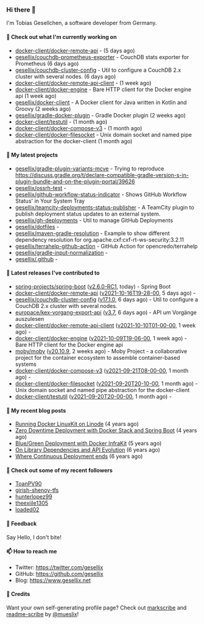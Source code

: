 ### Hi there 👋

I'm Tobias Gesellchen, a software developer from Germany.

#### 👷 Check out what I'm currently working on

- [docker-client/docker-remote-api](https://github.com/docker-client/docker-remote-api) -  (5 days ago)
- [gesellix/couchdb-prometheus-exporter](https://github.com/gesellix/couchdb-prometheus-exporter) - CouchDB stats exporter for Prometheus (6 days ago)
- [gesellix/couchdb-cluster-config](https://github.com/gesellix/couchdb-cluster-config) - Util to configure a CouchDB 2.x cluster with several nodes. (6 days ago)
- [docker-client/docker-remote-api-client](https://github.com/docker-client/docker-remote-api-client) -  (1 week ago)
- [docker-client/docker-engine](https://github.com/docker-client/docker-engine) - Bare HTTP client for the Docker engine api (1 week ago)
- [gesellix/docker-client](https://github.com/gesellix/docker-client) - A Docker client for Java written in Kotlin and Groovy (2 weeks ago)
- [gesellix/gradle-docker-plugin](https://github.com/gesellix/gradle-docker-plugin) - Gradle Docker plugin (2 weeks ago)
- [docker-client/testutil](https://github.com/docker-client/testutil) -  (1 month ago)
- [docker-client/docker-compose-v3](https://github.com/docker-client/docker-compose-v3) -  (1 month ago)
- [docker-client/docker-filesocket](https://github.com/docker-client/docker-filesocket) - Unix domain socket and named pipe abstraction for the docker-client (1 month ago)

#### 🌱 My latest projects

- [gesellix/gradle-plugin-variants-mcve](https://github.com/gesellix/gradle-plugin-variants-mcve) - Trying to reproduce https://discuss.gradle.org/t/declare-compatible-gradle-version-s-in-plugin-bundle-and-on-the-plugin-portal/39626
- [gesellix/ossrh-test](https://github.com/gesellix/ossrh-test) - 
- [gesellix/github-workflow-status-indicator](https://github.com/gesellix/github-workflow-status-indicator) - Shows GitHub Workflow Status&#39; in Your System Tray
- [gesellix/teamcity-deployments-status-publisher](https://github.com/gesellix/teamcity-deployments-status-publisher) - A TeamCity plugin to publish deployment status updates to an external system.
- [gesellix/gh-deployments](https://github.com/gesellix/gh-deployments) - Util to manage GitHub Deployments
- [gesellix/dotfiles](https://github.com/gesellix/dotfiles) - 
- [gesellix/maven-gradle-resolution](https://github.com/gesellix/maven-gradle-resolution) - Example to show different dependency resolution for org.apache.cxf:cxf-rt-ws-security:3.2.11
- [gesellix/terrahelp-github-action](https://github.com/gesellix/terrahelp-github-action) - GitHub Action for opencredo/terrahelp
- [gesellix/gradle-input-normalization](https://github.com/gesellix/gradle-input-normalization) - 
- [gesellix/.github](https://github.com/gesellix/.github) - 

#### 🔭 Latest releases I've contributed to

- [spring-projects/spring-boot](https://github.com/spring-projects/spring-boot) ([v2.6.0-RC1](https://github.com/spring-projects/spring-boot/releases/tag/v2.6.0-RC1), today) - Spring Boot
- [docker-client/docker-remote-api](https://github.com/docker-client/docker-remote-api) ([v2021-10-16T19-28-00](https://github.com/docker-client/docker-remote-api/releases/tag/v2021-10-16T19-28-00), 5 days ago) - 
- [gesellix/couchdb-cluster-config](https://github.com/gesellix/couchdb-cluster-config) ([v17.1.0](https://github.com/gesellix/couchdb-cluster-config/releases/tag/v17.1.0), 6 days ago) - Util to configure a CouchDB 2.x cluster with several nodes.
- [europace/kex-vorgang-export-api](https://github.com/europace/kex-vorgang-export-api) ([v3.7](https://github.com/europace/kex-vorgang-export-api/releases/tag/v3.7), 6 days ago) - API um Vorgänge auszulesen
- [docker-client/docker-remote-api-client](https://github.com/docker-client/docker-remote-api-client) ([v2021-10-10T01-00-00](https://github.com/docker-client/docker-remote-api-client/releases/tag/v2021-10-10T01-00-00), 1 week ago) - 
- [docker-client/docker-engine](https://github.com/docker-client/docker-engine) ([v2021-10-09T19-06-00](https://github.com/docker-client/docker-engine/releases/tag/v2021-10-09T19-06-00), 1 week ago) - Bare HTTP client for the Docker engine api
- [moby/moby](https://github.com/moby/moby) ([v20.10.9](https://github.com/moby/moby/releases/tag/v20.10.9), 2 weeks ago) - Moby Project - a collaborative project for the container ecosystem to assemble container-based systems
- [docker-client/docker-compose-v3](https://github.com/docker-client/docker-compose-v3) ([v2021-09-21T08-00-00](https://github.com/docker-client/docker-compose-v3/releases/tag/v2021-09-21T08-00-00), 1 month ago) - 
- [docker-client/docker-filesocket](https://github.com/docker-client/docker-filesocket) ([v2021-09-20T20-10-00](https://github.com/docker-client/docker-filesocket/releases/tag/v2021-09-20T20-10-00), 1 month ago) - Unix domain socket and named pipe abstraction for the docker-client
- [docker-client/testutil](https://github.com/docker-client/testutil) ([v2021-09-20T20-00-00](https://github.com/docker-client/testutil/releases/tag/v2021-09-20T20-00-00), 1 month ago) - 

#### 📜 My recent blog posts

- [Running Docker LinuxKit on Linode](https://www.gesellix.net/post/running-docker-linuxkit-on-linode/) (4 years ago)
- [Zero Downtime Deployment with Docker Stack and Spring Boot](https://www.gesellix.net/post/zero-downtime-deployment-with-docker-stack-and-spring-boot/) (4 years ago)
- [Blue/Green Deployment with Docker InfraKit](https://www.gesellix.net/post/blue-green-deployment-with-docker-infrakit/) (5 years ago)
- [On Library Dependencies and API Evolution](https://www.gesellix.net/post/choosing-a-library/) (6 years ago)
- [Where Continuous Deployment ends](https://www.gesellix.net/post/where-continuous-deployment-ends/) (6 years ago)



#### 👯 Check out some of my recent followers

- [ToanPV90](https://github.com/ToanPV90)
- [girish-shenoy-tfs](https://github.com/girish-shenoy-tfs)
- [hunterlopez99](https://github.com/hunterlopez99)
- [theexiile1305](https://github.com/theexiile1305)
- [loaded02](https://github.com/loaded02)

#### 💬 Feedback

Say Hello, I don't bite!

#### 📫 How to reach me

- Twitter: https://twitter.com/gesellix
- GitHub: https://github.com/gesellix
- Blog: https://www.gesellix.net

#### 🙇 Credits

Want your own self-generating profile page? Check out [markscribe](https://github.com/muesli/markscribe)
and [readme-scribe](https://github.com/muesli/readme-scribe) by [@mueslix](https://twitter.com/mueslix)!
